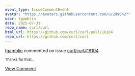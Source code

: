 ```yaml
---
event_type: IssueCommentEvent
avatar: "https://avatars.githubusercontent.com/u/299842?"
user: tgamblin
date: 2025-07-31
repo_name: curl/curl
html_url: https://github.com/curl/curl/pull/18104
repo_url: https://github.com/curl/curl
---
```


<a href='https://github.com/tgamblin' target='_blank'>tgamblin</a> commented on issue <a href='https://github.com/curl/curl/pull/18104' target='_blank'>curl/curl#18104</a>.

<small>Thanks for this!...</small>

<a href='https://github.com/curl/curl/pull/18104' target='_blank'>View Comment</a>